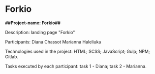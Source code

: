 # Forkio

**##Project-name: Forkio##**

Description: landing page "Forkio"

Participants:
Diana Chassot
Marianna Haleliuka

Technologies used in the project:
HTML;
SCSS;
JavaScript;
Gulp;
NPM;
Gitlab.

Tasks executed by each participant:
task 1 - Diana;
task 2 - Marianna.
